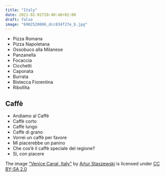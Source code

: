 ```yaml
---
title: "Italy"
date: 2021-02-01T20:40:48+02:00
draft: false
image: "6902520086_dcc834f27e_b.jpg"
---
```


* Pizza Romana
* Pizza Napoletana
* Ossobuco alla Milanese
* Panzanella
* Focaccia
* Cicchetti
* Caponata
* Burrata
* Bistecca Fiorentina
* Ribollita

## Caffè
* Andiamo al Caffè
* Caffè corto
* Caffè lungo
* Caffè di grano
* Vorrei un caffè per favore
* Mi piacerebbe un panino
* Che cos’è il caffè speciale del regione?
* Sì, con piacere

The image
<a href="https://www.flickr.com/photos/34920308@N07/6902520086">"Venice Canal, Italy"</a>
<span>
  by <a href="https://www.flickr.com/photos/34920308@N07">Artur Staszewski</a>
</span>
is licensed under <a href="https://creativecommons.org/licenses/by-sa/2.0/?ref=ccsearch&atype=html" style="margin-right: 5px;">CC BY-SA 2.0</a>
